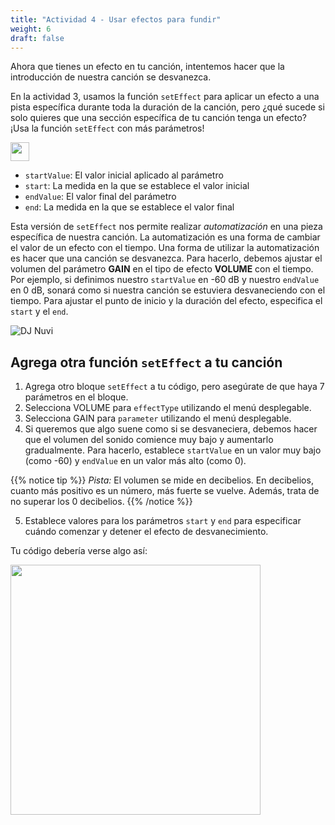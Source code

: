 ```yaml
---
title: "Actividad 4 - Usar efectos para fundir"
weight: 6
draft: false
---
```


Ahora que tienes un efecto en tu canción, intentemos hacer que la introducción de nuestra canción se desvanezca.

En la actividad 3, usamos la función `setEffect` para aplicar un efecto a una pista específica durante toda la duración de la canción, pero ¿qué sucede si solo quieres que una sección específica de tu canción tenga un efecto? ¡Usa la función `setEffect` con más parámetros!

<img src="../img/screenshot-seteffect2.png" height="30"/>

- `startValue`: El valor inicial aplicado al parámetro
- `start`: La medida en la que se establece el valor inicial
- `endValue`: El valor final del parámetro
- `end`: La medida en la que se establece el valor final

Esta versión de `setEffect` nos permite realizar *automatización* en una pieza específica de nuestra canción. La automatización es una forma de cambiar el valor de un efecto con el tiempo. Una forma de utilizar la automatización es hacer que una canción se desvanezca. Para hacerlo, debemos ajustar el volumen del parámetro **GAIN** en el tipo de efecto **VOLUME** con el tiempo. Por ejemplo, si definimos nuestro `startValue` en -60 dB y nuestro `endValue` en 0 dB, sonará como si nuestra canción se estuviera desvaneciendo con el tiempo. Para ajustar el punto de inicio y la duración del efecto, especifica el `start` y el `end`.

![DJ Nuvi](https://media.giphy.com/media/OTk8FTCvQ5WQQfJqVf/giphy.gif)

## Agrega otra función `setEffect` a tu canción

1. Agrega otro bloque `setEffect` a tu código, pero asegúrate de que haya 7 parámetros en el bloque.
2. Selecciona VOLUME para `effectType` utilizando el menú desplegable.
3. Selecciona GAIN para `parameter` utilizando el menú desplegable.
4. Si queremos que algo suene como si se desvaneciera, debemos hacer que el volumen del sonido comience muy bajo y aumentarlo gradualmente. Para hacerlo, establece `startValue` en un valor muy bajo (como -60) y `endValue` en un valor más alto (como 0).

{{% notice tip %}}
*Pista:* El volumen se mide en decibelios. En decibelios, cuanto más positivo es un número, más fuerte se vuelve. Además, trata de no superar los 0 decibelios.
{{% /notice %}}

5. Establece valores para los parámetros `start` y `end` para especificar cuándo comenzar y detener el efecto de desvanecimiento.

Tu código debería verse algo así:

<img src="../img/screenshot-set-effect-2.png" height="400"/>